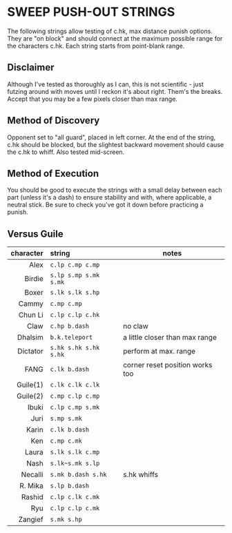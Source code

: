 # SWEEP PUSH-OUT STRINGS
The following strings allow testing of c.hk, max distance punish options. They
are "on block" and should connect at the maximum possible range for the
characters c.hk. Each string starts from point-blank range.


## Disclaimer
Although I've tested as thoroughly as I can, this is not scientific - just
futzing around with moves until I reckon it's about right. Them's the breaks.
Accept that you may be a few pixels closer than max range.


## Method of Discovery
Opponent set to "all guard", placed in left corner. At the end of the string,
c.hk should be blocked, but the slightest backward movement should cause the
c.hk to whiff. Also tested mid-screen.


## Method of Execution
You should be good to execute the strings with a small delay between each part
(unless it's a dash) to ensure stability and with, where applicable, a neutral
stick. Be sure to check you've got it down before practicing a punish.


## Versus Guile
| character | string | notes |
| ---------:|:------------------------------|----------------------------------------------------|
| Alex | `c.lp c.mp c.mp` |  |
| Birdie | `s.lp s.mp s.mk s.mk` |  |
| Boxer | `s.lk s.lk s.hp` |  |
| Cammy | `c.mp c.mp` |  |
| Chun Li | `c.lp c.lp c.hk` |  |
| Claw | `c.hp b.dash` | no claw |
| Dhalsim | `b.k.teleport` | a little closer than max range |
| Dictator | `s.hk s.hk s.hk s.hk` | perform at max. range |
| FANG | `c.lk b.dash` | corner reset position works too |
| Guile(1) | `c.lk c.lk c.lk` |  |
| Guile(2) | `c.mp c.lp c.mp` |  |
| Ibuki | `c.lp c.mp s.mk` |  |
| Juri | `s.mp s.mk` |  |
| Karin | `c.lk b.dash` |  |
| Ken | `c.mp c.mk` |  |
| Laura | `s.lk s.lk c.mp` |  |
| Nash | `s.lk~s.mk s.lp` |  |
| Necalli | `s.mk b.dash s.hk` | s.hk whiffs |
| R. Mika | `s.lp b.dash` |  |
| Rashid | `c.lp c.lk c.mk` |  |
| Ryu | `c.lp c.lp c.mk` |  |
| Zangief | `s.mk s.hp` |  |
